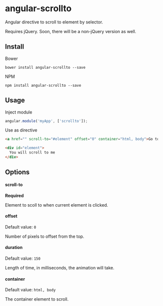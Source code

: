 angular-scrollto
================

Angular directive to scroll to element by selector.

Requires jQuery. Soon, there will be a non-jQuery version as well.

## Install

Bower

```
bower install angular-scrollto --save
```

NPM

```
npm install angular-scrollto --save
```

## Usage

Inject module

```js
angular.module('myApp', ['scrollto']);
```

Use as directive

```html
<a href="" scroll-to="#element" offset="0" container="html, body">Go to element</a>

<div id="element">
  You will scroll to me
</div>
```

## Options

#### scroll-to
**Required**

Element to scoll to when current element is clicked.

#### offset
Default value: `0`

Number of pixels to offset from the top.

#### duration
Default value: `150`

Length of time, in milliseconds, the animation will take.

#### container
Default value: `html, body`

The container element to scroll.
